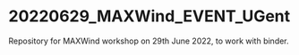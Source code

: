 # 20220629_MAXWind_EVENT_UGent
Repository for MAXWind workshop on 29th June 2022, to work with binder.
